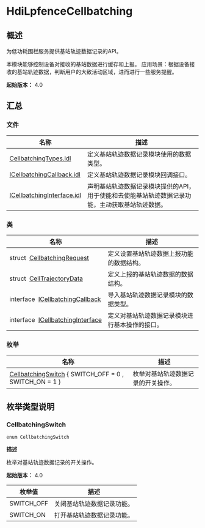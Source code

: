 # HdiLpfenceCellbatching


## 概述

为低功耗围栏服务提供基站轨迹数据记录的API。

本模块能够控制设备对接收的基站数据进行缓存和上报。 应用场景：根据设备接收的基站轨迹数据，判断用户的大致活动区域，进而进行一些服务提醒。

**起始版本：** 4.0


## 汇总


### 文件

| 名称 | 描述 | 
| -------- | -------- |
| [CellbatchingTypes.idl](_cellbatching_types_8idl.md) | 定义基站轨迹数据记录模块使用的数据类型。 | 
| [ICellbatchingCallback.idl](_i_cellbatching_callback_8idl.md) | 定义基站轨迹数据记录模块回调接口。 | 
| [ICellbatchingInterface.idl](_i_cellbatching_interface_8idl.md) | 声明基站轨迹数据记录模块提供的API，用于使能和去使能基站轨迹数据记录功能，主动获取基站轨迹数据。 | 


### 类

| 名称 | 描述 | 
| -------- | -------- |
| struct&nbsp;&nbsp;[CellbatchingRequest](_cellbatching_request.md) | 定义设置基站轨迹数据上报功能的数据结构。 | 
| struct&nbsp;&nbsp;[CellTrajectoryData](_cell_trajectory_data.md) | 定义上报的基站轨迹数据的数据结构。 | 
| interface&nbsp;&nbsp;[ICellbatchingCallback](interface_i_cellbatching_callback.md) | 导入基站轨迹数据记录模块的数据类型。 | 
| interface&nbsp;&nbsp;[ICellbatchingInterface](interface_i_cellbatching_interface.md) | 定义对基站轨迹数据记录模块进行基本操作的接口。 | 


### 枚举

| 名称 | 描述 | 
| -------- | -------- |
| [CellbatchingSwitch](#cellbatchingswitch) { SWITCH_OFF = 0 , SWITCH_ON = 1 } | 枚举对基站轨迹数据记录的开关操作。 | 


## 枚举类型说明


### CellbatchingSwitch

```
enum CellbatchingSwitch
```

**描述**


枚举对基站轨迹数据记录的开关操作。

**起始版本：** 4.0

| 枚举值 | 描述 | 
| -------- | -------- |
| SWITCH_OFF | 关闭基站轨迹数据记录功能。 | 
| SWITCH_ON | 打开基站轨迹数据记录功能。 | 
